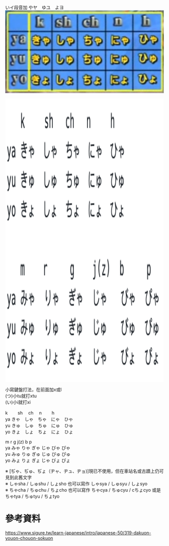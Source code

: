 いイ段音加 やヤ　ゆユ　よヨ  
![jajujo](pics/yayuyo.png)  

<div  align="center">    
     <img src="pics/oin.png" width = "850" height = "900" alt="oin" align=center />
</div>

小寫鍵盤打法，在前面加x或l    
(つ)小tu就打xtu  
(い)小i就打xi  


   k 　　sh 　ch 　n 　　h    
ya きゃ　しゃ　ちゃ　にゃ　ひゃ  
yu きゅ　しゅ　ちゅ　にゅ　ひゅ  
yo きょ　しょ　ちょ　にょ　ひょ  

   m    r     g    j(z)  b     p  
ya みゃ  りゃ  ぎゃ  じゃ   びゃ  ぴゃ  
yu みゅ  りゅ  ぎゅ  じゅ   びゅ  ぴゅ  
yo みょ  りょ  ぎょ  じゃ   びょ  ぴょ  

※ [ぢゃ、ぢゅ、ぢょ（ヂャ、ヂュ、ヂョ)]現已不使用，但在車站名或古蹟上仍可見到此舊文字  
※ しゃsha / しゅshu / しょsho 也可以寫作 しゃsya / しゅsyu / しょsyo  
※ ちゃcha / ちゅchu / ちょcho 也可以寫作 ちゃcya / ちゅcyu / cちょcyo 或是 ちゃtya / ちゅtyu / ちょtyo  

# 參考資料  
https://www.sigure.tw/learn-japanese/intro/japanese-50/319-dakuon-youon-chouon-sokuon  
